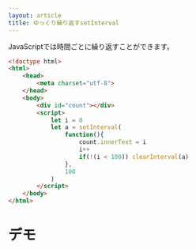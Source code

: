 ```yaml
---
layout: article
title: ゆっくり繰り返すsetInterval
---
```


JavaScriptでは時間ごとに繰り返すことができます。

```html
<!doctype html>
<html>
    <head>
        <meta charset="utf-8">
    </head>
    <body>
        <div id="count"></div>
        <script>
            let i = 0
            let a = setInterval(
                function(){
                    count.innerText = i
                    i++
                    if(!(i < 100)) clearInterval(a)
                },
                100
            )
        </script>
    </body>
</html>
```

# デモ

<div id="count"></count>
<script>
let i = 0
let a = setInterval(
    function(){
        count.innerText = i
        i++
        if(!(i < 100)) clearInterval(a)
    },
    100
)
</script>
